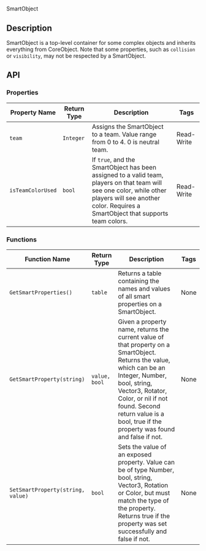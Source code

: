 # 

SmartObject

## Description

SmartObject is a top-level container for some complex objects and inherits everything from CoreObject. Note that some properties, such as `collision` or `visibility`, may not be respected by a SmartObject.

## API

### Properties 

| Property Name | Return Type | Description | Tags |
| -------- | ----------- | ----------- | ---- |
| `team` | `Integer` | Assigns the SmartObject to a team. Value range from 0 to 4. 0 is neutral team. | Read-Write |
| `isTeamColorUsed` | `bool` | If `true`, and the SmartObject has been assigned to a valid team, players on that team will see one color, while other players will see another color. Requires a SmartObject that supports team colors. | Read-Write |

### Functions 

| Function Name | Return Type | Description | Tags |
| -------- | ----------- | ----------- | ---- |
| `GetSmartProperties()` | `table` | Returns a table containing the names and values of all smart properties on a SmartObject. | None |
| `GetSmartProperty(string)` | `value, bool` | Given a property name, returns the current value of that property on a SmartObject. Returns the value, which can be an Integer, Number, bool, string, Vector3, Rotator, Color, or nil if not found. Second return value is a bool, true if the property was found and false if not. | None |
| `SetSmartProperty(string, value)` | `bool` | Sets the value of an exposed property. Value can be of type Number, bool, string, Vector3, Rotation or Color, but must match the type of the property. Returns true if the property was set successfully and false if not. | None |
